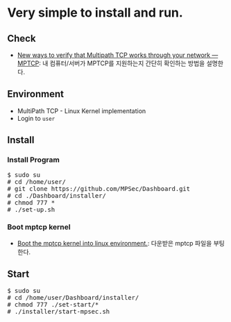 # Very simple to install and run.

## Check

* [New ways to verify that Multipath TCP works through your network — MPTCP](http://blog.multipath-tcp.org/blog/html/2015/12/16/mptcp_tools.html): 내 컴퓨터/서버가 MPTCP를 지원하는지 간단히 확인하는 방법을 설명한다.



## Environment

* MultiPath TCP - Linux Kernel implementation
* Login to `user`




## Install

### Install Program

<pre>
$ sudo su
# cd /home/user/
# git clone https://github.com/MPSec/Dashboard.git
# cd ./Dashboard/installer/
# chmod 777 *
# ./set-up.sh
</pre>

### Boot mptcp kernel

* [Boot the mptcp kernel into linux environment.](https://multipath-tcp.org/pmwiki.php/Users/DoItYourself): 다운받은 mptcp 파일을 부팅한다.



## Start

<pre>
$ sudo su
# cd /home/user/Dashboard/installer/
# chmod 777 ./set-start/*
# ./installer/start-mpsec.sh
</pre>
